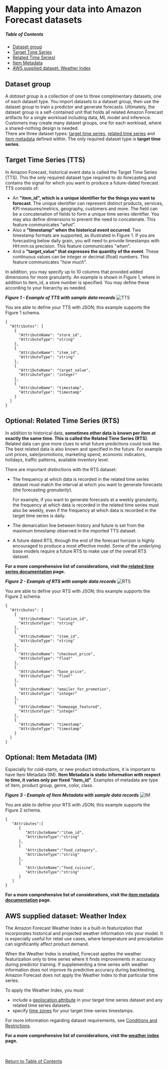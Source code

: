 ﻿
# Mapping your data into Amazon Forecast datasets

##### Table of Contents  

* [Dataset group](#datasetgroup)  
* [Target Time Series](#tts)  
* [Related Time Seriesl](#rts)
* [Item Metadata](#item)
* [AWS supplied dataset: Weather Index](#item)

## Dataset group<a name="datasetgroup"/>
A  _dataset group_ is a collection of one to three complimentary datasets, one of each dataset type.  You import datasets to a dataset group, then use the dataset group to train a predictor and generate forecasts.  Ultimately, the dataset group is a self-contained unit that holds all related Amazon Forecast artifacts for a single workload including data, ML model and inference.  Customers may create many dataset groups, one for each workload, where a shared-nothing design is needed. 
<br>There are three dataset types: [target time series](#tts), [related time series](#rts) and [item metadata](#item) defined within.  The only required dataset type is **target time series**.

## Target Time Series (TTS)<a name="tts"/>

In Amazon Forecast, historical event data is called the Target Time Series (TTS).  This the only required dataset type required to do forecasting and contains the signal for which you want to produce a future-dated forecast. 
<br>
TTS consists of:
  - An **"item_id", which is a unique identifier for the things you want to forecast**.  The unique identifier can represent distinct products, services, KPI measures/metrics, geography, customers and more.  The field can be a concatenation of fields to form a unique time series identifier.  You may also define dimensions to prevent the need to concatenate.  This feature communicates "*what*".
  - Also a **"timestamp" when the historical event occurred**.  Two timestamp formats are supported, as illustrated in Figure 1.  If you are forecasting below daily grain, you will need to provide timestamps with HH:mm:ss precision.  This feature communicates "*when*".
  - And a **"target_value" that expresses the quantity of the event**.  These continuous values can be integer or decimal (float) numbers.  This feature communicates "*how much*".

In addition, you may specify up to 10 columns that provided added dimensions for more granularity.  An example is shown in Figure 1, where in addition to item_id, a store number is specified.   You may define these according to your hierarchy as needed.

***Figure 1 - Example of TTS with sample data records***
![TTS](../images/target-time-series.png)

You are able to define your TTS with JSON; this example supports the Figure 1 schema.
```
{
  "Attributes": [
    {
      "AttributeName": "store_id",
      "AttributeType": "string"
    },
    {
      "AttributeName": "item_id",
      "AttributeType": "string"
    },
    {
      "AttributeName": "target_value",
      "AttributeType": "integer"
    },
    {
      "AttributeName": "timestamp",
      "AttributeType": "timestamp"
    }
  ]
}
```

## Optional: Related Time Series (RTS)<a name="tts"/>

In addition to historical data, **sometimes other data is known per item at exactly the same time.  This is called the Related Time Series (RTS)**.  Related data can give more clues to what future predictions could look like.  The best related data is also known and specified in the future.  For example unit prices, sale/promotions, marketing spend, economic indicators, holidays, traffic patterns, available inventory level.  

There are important distinctions with the RTS dataset:

-   The frequency at which data is recorded in the related time series dataset must match the interval at which you want to generate forecasts (the forecasting  _granularity_).
    
    For example, if you want to generate forecasts at a weekly granularity, the frequency at which data is recorded in the related time series must also be weekly, even if the frequency at which data is recorded in the target time series is daily.

 - The demarcation line between history and future is set from the maximum timestamp observed in the imported TTS dataset.
 - A future dated RTS, through the end of the forecast horizon is highly encouraged to produce a most effective model.  Some of the underlying base models require a future RTS to make use of the overall RTS dataset.

**For a more comprehensive list of considerations, visit the [related time series documentation](https://docs.aws.amazon.com/forecast/latest/dg/related-time-series-datasets.html) page.**

***Figure 2 - Example of RTS with sample data records***
![RTS](../images/related-time-series.png)

You are able to define your RTS with JSON; this example supports the Figure 2 schema.
```
{
  "Attributes": [
    {
      "AttributeName": "location_id",
      "AttributeType": "string"
    },
    {
      "AttributeName": "item_id",
      "AttributeType": "string"
    },
    {
      "AttributeName": "checkout_price",
      "AttributeType": "float"
    },
    {
      "AttributeName": "base_price",
      "AttributeType": "float"
    },
    {
      "AttributeName": "emailer_for_promotion",
      "AttributeType": "integer"
    },
    {
      "AttributeName": "homepage_featured",
      "AttributeType": "integer"
    },
    {
      "AttributeName": "timestamp",
      "AttributeType": "timestamp"
    }
  ]
}
```
## Optional: Item Metadata (IM)<a name="tts"/>

Especially for cold-starts, or new product introductions, it is important to have Item Metadata (IM).  **Item Metadata is static information with respect to time, it varies only per fixed "item_id"**.  Examples of metadata are type of item, product group, genre, color, class.

***Figure 3 - Example of Item Metadata with sample data records***
![IM](../images/item-metadata.png)

You are able to define your RTS with JSON; this example supports the Figure 2 schema.
```
{
   "Attributes":[
      {
         "AttributeName":"item_id",
         "AttributeType":"string"
      },
      {
         "AttributeName":"food_category",
         "AttributeType":"string"
      },
      {
         "AttributeName":"food_cuisine",
         "AttributeType":"string"
      }
   ]
}
```
**For a more comprehensive list of considerations, visit the [item metadata documentation](https://docs.aws.amazon.com/forecast/latest/dg/item-metadata-datasets.html) page.**

## AWS supplied dataset: Weather Index<a name="weather"/>

The Amazon Forecast Weather Index is a built-in featurization that incorporates historical and projected weather information into your model.  It is especially useful for retail use cases, where temperature and precipitation can significantly affect product demand.

When the Weather Index is enabled, Forecast applies the weather featurization only to time series where it finds improvements in accuracy during predictor training.  If supplementing a time series with weather information does not improve its predictive accuracy during backtesting, Amazon Forecast does not apply the Weather Index to that particular time series.

To apply the Weather Index, you must 

 - include a  [geolocation attribute](https://docs.aws.amazon.com/forecast/latest/dg/weather.html#adding-geolocation)  in your target time series dataset and any related time series datasets.  
 - specify  [time zones](https://docs.aws.amazon.com/forecast/latest/dg/weather.html#specifying-timezones)  for your target time-series timestamps.

For more information regarding dataset requirements, see  [Conditions and Restrictions](https://docs.aws.amazon.com/forecast/latest/dg/weather.html#weather-conditions-restrictions).

**For a more comprehensive list of considerations, visit the [weather index](https://docs.aws.amazon.com/forecast/latest/dg/weather.html#adding-geolocation) page.**


<br><br>
[Return to Table of Contents](../README.md)
